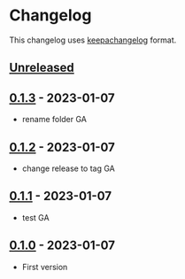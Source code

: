 # Changelog

This changelog uses [keepachangelog](http://keepachangelog.com) format.

## [Unreleased][]

## [0.1.3][] - 2023-01-07

- rename folder GA

## [0.1.2][] - 2023-01-07

- change release to tag GA

## [0.1.1][] - 2023-01-07

- test GA

## [0.1.0][] - 2023-01-07

- First version

[Unreleased]: https://github.com/stawen/azure-certificate/compare/v0.1.3...HEAD
[0.1.3]: https://github.com/stawen/azure-certificate/compare/v0.1.2...v0.1.3
[0.1.2]: https://github.com/stawen/azure-certificate/compare/v0.1.1...v0.1.2
[0.1.1]: https://github.com/stawen/azure-certificate/compare/v0.1.0...v0.1.1
[0.1.0]: https://github.com/stawen/azure-certificate/tree/v0.1.0